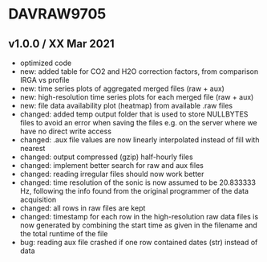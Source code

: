 # DAVRAW9705

## v1.0.0 / XX Mar 2021
- optimized code
- new: added table for CO2 and H2O correction factors, from comparison IRGA vs profile
- new: time series plots of aggregated merged files (raw + aux)
- new: high-resolution time series plots for each merged file (raw + aux)
- new: file data availability plot (heatmap) from available .raw files
- changed: added temp output folder that is used to store NULLBYTES files to avoid an
  error when saving the files e.g. on the server where we have no direct write access
- changed: .aux file values are now linearly interpolated instead of fill with nearest
- changed: output compressed (gzip) half-hourly files
- changed: implement better search for raw and aux files
- changed: reading irregular files should now work better
- changed: time resolution of the sonic is now assumed to be 20.833333 Hz, following the info
  found from the original programmer of the data acquisition
- changed: all rows in raw files are kept
- changed: timestamp for each row in the high-resolution raw data files is now generated
  by combining the start time as given in the filename and the total runtime of the file
- bug: reading aux file crashed if one row contained dates (str) instead of data
